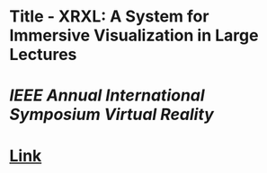# Title -  XRXL: A System for Immersive Visualization in Large Lectures
# *IEEE Annual International Symposium Virtual Reality*
# [Link](https://ieeexplore.ieee.org/document/10937437)

